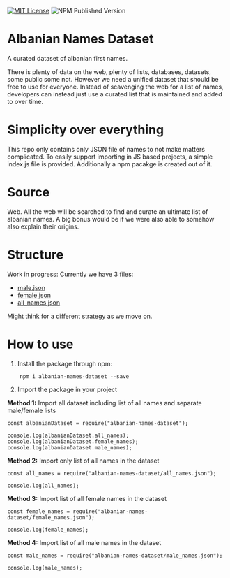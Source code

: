 [![MIT License](https://img.shields.io/badge/license-MIT-yellow)](https://opensource.org/license/mit)
![NPM Published Version](https://img.shields.io/badge/dynamic/json?url=https%3A%2F%2Fraw.githubusercontent.com%2Fndricimrr%2Falbanian-names-dataset%2Fmain%2Fpackage.json&query=%24.version&label=npm&link=https%3A%2F%2Fwww.npmjs.com%2Fpackage%2Falbanian-names-dataset)

# Albanian Names Dataset

A curated dataset of albanian first names.

There is plenty of data on the web, plenty of lists, databases, datasets, some public some not.
However we need a unified dataset that should be free to use for everyone.
Instead of scavenging the web for a list of names, developers can instead just use a curated list that is maintained and added to over time.

# Simplicity over everything

This repo only contains only JSON file of names to not make matters complicated.
To easily support importing in JS based projects, a simple index.js file is provided.
Additionally a npm pacakge is created out of it.

# Source

Web. All the web will be searched to find and curate an ultimate list of albanian names. A big bonus would be if we were also able to somehow also explain their origins.

# Structure

Work in progress:
Currently we have 3 files:

- [male.json](/male.json)
- [female.json](/female.json)
- [all_names.json](/all_names.json)

Might think for a different strategy as we move on.

# How to use

1. Install the package through npm:

```
    npm i albanian-names-dataset --save
```

2. Import the package in your project

**Method 1:** Import all dataset including list of all names and separate male/female lists

```
const albanianDataset = require("albanian-names-dataset");

console.log(albanianDataset.all_names);
console.log(albanianDataset.female_names);
console.log(albanianDataset.male_names);

```

**Method 2:** Import only list of all names in the dataset

```
const all_names = require("albanian-names-dataset/all_names.json");

console.log(all_names);
```

**Method 3:** Import list of all female names in the dataset

```
const female_names = require("albanian-names-dataset/female_names.json");

console.log(female_names);
```

**Method 4:** Import list of all male names in the dataset

```
const male_names = require("albanian-names-dataset/male_names.json");

console.log(male_names);
```
